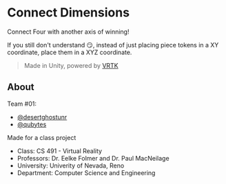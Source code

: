 Connect Dimensions
==================

Connect Four with another axis of winning!

If you still don't understand :smirk:, instead of just placing piece tokens in a XY coordinate, place them in a XYZ coordinate.

> Made in Unity, powered by [VRTK](https://github.com/thestonefox/VRTK)

About
-----

Team #01: 

* [@desertghostunr](https://github.com/desertghostunr)
* [@qubytes](https://github.com/qubytes)

Made for a class project
* Class: CS 491 - Virtual Reality  
* Professors: Dr. Eelke Folmer and Dr. Paul MacNeilage  
* University: Univerity of Nevada, Reno  
* Department: Computer Science and Engineering

